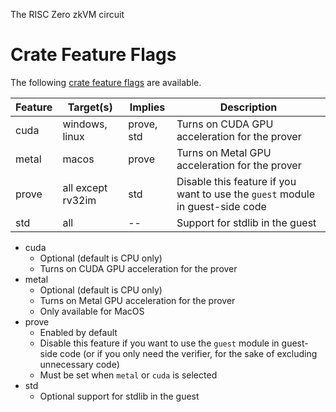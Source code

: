 
The RISC Zero zkVM circuit

# Crate Feature Flags

The following [crate feature flags](https://doc.rust-lang.org/cargo/reference/features.html) are available.

| Feature | Target(s)  | Implies | Description |
| --- | --- | --- | ---- |
| cuda |windows, linux| prove, std | Turns on CUDA GPU acceleration for the prover |
metal |macos|prove|Turns on Metal GPU acceleration for the prover
prove|all except rv32im|std| Disable this feature if you want to use the `guest` module in guest-side code
std|all|--|Support for stdlib in the guest

* cuda
  * Optional (default is CPU only)
  * Turns on CUDA GPU acceleration for the prover
* metal
  * Optional (default is CPU only)
  * Turns on Metal GPU acceleration for the prover
  * Only available for MacOS
* prove
  * Enabled by default
  * Disable this feature if you want to use the `guest` module in guest-side code (or if you only need the verifier, for the sake of excluding unnecessary code)
  * Must be set when `metal` or `cuda` is selected
* std
  * Optional support for stdlib in the guest
